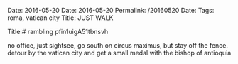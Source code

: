 Date: 2016-05-20
Date: 2016-05-20
Permalink: /20160520
Date: 
Tags: roma, vatican city
Title: JUST WALK
  
Title:# rambling pfin1uigA51tbnsvh   
  
no office, just sightsee, go south on circus maximus, but stay off the fence. detour by the vatican city and get a small medal with the bishop of antioquia  
